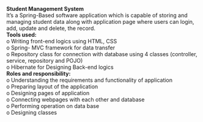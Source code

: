 <b>Student Management System</b><br>
It’s a Spring-Based software application which is capable of storing and managing student data along with application page where users can login, add, update and delete, the record.
<br>
<b>Tools used:</b><br>
o	Writing front-end logics using HTML, CSS<br>
o	Spring- MVC framework for data transfer<br>
o	Repository class for connection with database using 4 classes (controller, service, repository and POJO)<br>
o	Hibernate for Designing Back-end logics<br>
<b>Roles and responsibility:</b><br>
o	Understanding the requirements and functionality of application<br>
o	Preparing layout of the application<br>
o	Designing pages of application<br>
o	Connecting webpages with each other and database<br>
o	Performing operation on data base<br>
o	Designing classes
